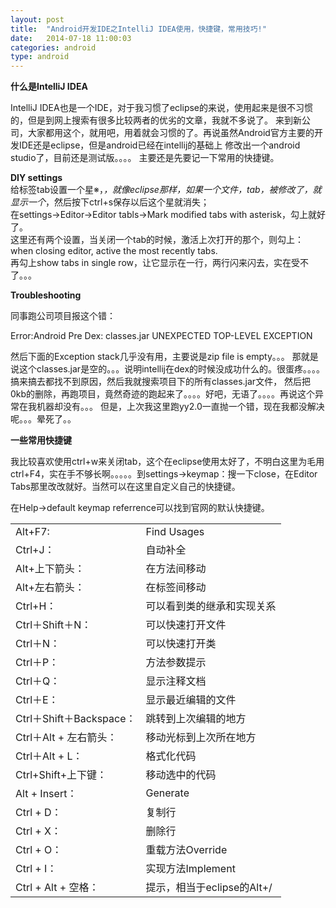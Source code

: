 ```yaml
---
layout: post
title:  "Android开发IDE之IntelliJ IDEA使用，快捷键，常用技巧!"
date:   2014-07-18 11:00:03
categories: android
type: android
---
```


**什么是IntelliJ IDEA**

IntelliJ IDEA也是一个IDE，对于我习惯了eclipse的来说，使用起来是很不习惯的，但是到网上搜索有很多比较两者的优劣的文章，我就不多说了。
来到新公司，大家都用这个，就用吧，用着就会习惯的了。再说虽然Android官方主要的开发IDE还是eclipse，但是android已经在intellij的基础上
修改出一个android studio了，目前还是测试版。。。。
主要还是先要记一下常用的快捷键。

**DIY settings**  
给标签tab设置一个星※，*，就像eclipse那样，如果一个文件，tab，被修改了，就显示一个*，然后按下ctrl+s保存以后这个星就消失；  
在settings->Editor->Editor tabls->Mark modified tabs with asterisk，勾上就好了。  
这里还有两个设置，当关闭一个tab的时候，激活上次打开的那个，则勾上：when closing editor, active the most recently tabs.  
再勾上show tabs in single row，让它显示在一行，两行闪来闪去，实在受不了。。。

**Troubleshooting**

同事跑公司项目报这个错：

Error:Android Pre Dex: classes.jar UNEXPECTED TOP-LEVEL EXCEPTION

然后下面的Exception stack几乎没有用，主要说是zip file is empty。。。
那就是说这个classes.jar是空的。。。说明intellij在dex的时候没成功什么的。很蛋疼。。。。搞来搞去都找不到原因，然后我就搜索项目下的所有classes.jar文件，
然后把0kb的删除，再跑项目，竟然奇迹的跑起来了。。。。好吧，无语了。。。。再说这个异常在我机器却没有。。。
但是，上次我这里跑yy2.0一直抛一个错，现在我都没解决呢。。。晕死了。。

**一些常用快捷键**

我比较喜欢使用ctrl+w来关闭tab，这个在eclipse使用太好了，不明白这里为毛用ctrl+F4，实在手不够长啊。。。。。到settings->keymap：搜一下close，在Editor Tabs那里改改就好。当然可以在这里自定义自己的快捷键。

在Help->default keymap referrence可以找到官网的默认快捷键。

<table>
	<tr>
		<td>Alt+F7:  </td>
		<td>Find Usages</td>
	</tr>
	<tr>
		<td>Ctrl+J： </td>
		<td>自动补全</td>
	</tr>
	<tr>
		<td>Alt+上下箭头： </td>
		<td>在方法间移动</td>
	</tr>
	<tr>
		<td>Alt+左右箭头：</td>
		<td>在标签间移动</td>
	</tr>
	<tr>
		<td>Ctrl+H： </td>
		<td>可以看到类的继承和实现关系</td>
	</tr>
	<tr>
		<td>Ctrl＋Shift＋N：</td>
		<td>可以快速打开文件</td>
	</tr>
	<tr>
		<td>Ctrl＋N：</td>
		<td>可以快速打开类</td>
	</tr>
	<tr>
		<td>Ctrl＋P：</td>
		<td>方法参数提示</td>
	</tr>
	<tr>
		<td>Ctrl＋Q：</td>
		<td>显示注释文档</td>
	</tr>
	<tr>
		<td>Ctrl＋E：</td>
		<td>显示最近编辑的文件</td>
	</tr>
	<tr>
		<td>Ctrl＋Shift＋Backspace：</td>
		<td>跳转到上次编辑的地方</td>
	</tr>
	<tr>
		<td>Ctrl＋Alt + 左右箭头：</td>
		<td>移动光标到上次所在地方</td>
	</tr>
	<tr>
		<td>Ctrl＋Alt + L：</td>
		<td>格式化代码</td>
	</tr>
	<tr>
		<td>Ctrl+Shift+上下键：</td>
		<td>移动选中的代码</td>
	</tr>
	<tr>
		<td>Alt + Insert：</td>
		<td>Generate</td>
	</tr>
	<tr>
		<td>Ctrl + D：</td>
		<td>复制行</td>
	</tr>
	<tr>
		<td>Ctrl + X：</td>
		<td>删除行</td>
	</tr>
	<tr>
		<td>Ctrl + O：</td>
		<td>重载方法Override</td>
	</tr>
	<tr>
		<td>Ctrl + I：</td>
		<td>实现方法Implement</td>
	</tr>
	<tr>
		<td>Ctrl + Alt + 空格：</td>
		<td>提示，相当于eclipse的Alt+/</td>
	</tr>
</table>

 
